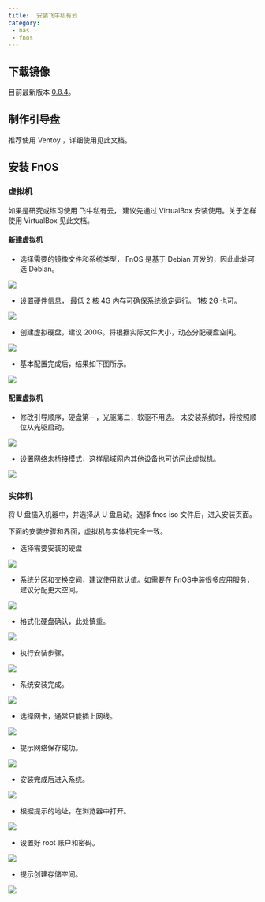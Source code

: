 ```yaml
---
title:  安装飞牛私有云
category: 
 - nas
 - fnos
---
```


## 下载镜像

目前最新版本 [0.8.4](https://download.liveupdate.fnnas.com/x86_64/trim/fnos.0.8.24-469.iso)。

## 制作引导盘

推荐使用 Ventoy ，详细使用见此文档。

## 安装 FnOS

### 虚拟机

如果是研究或练习使用 飞牛私有云， 建议先通过 VirtualBox 安装使用。关于怎样使用 VirtualBox 见此文档。

#### 新建虚拟机

- 选择需要的镜像文件和系统类型， FnOS 是基于 Debian 开发的，因此此处可选 Debian。

![](./assets/image/11.png)

- 设置硬件信息， 最低 2 核 4G 内存可确保系统稳定运行。 1核 2G 也可。

![](./assets/image/12.png)

- 创建虚拟硬盘，建议 200G。将根据实际文件大小，动态分配硬盘空间。

![](./assets/image/13.png)

- 基本配置完成后，结果如下图所示。

![](./assets/image/14.png)

#### 配置虚拟机

- 修改引导顺序，硬盘第一，光驱第二，软驱不用选。 未安装系统时，将按照顺位从光驱启动。

![](./assets/image/15.png)

- 设置网络未桥接模式，这样局域网内其他设备也可访问此虚拟机。

![](./assets/image/16.png)

### 实体机

将 U 盘插入机器中，并选择从 U 盘启动。选择 fnos iso 文件后，进入安装页面。

下面的安装步骤和界面，虚拟机与实体机完全一致。

- 选择需要安装的硬盘

![](./assets/image/01.png)

- 系统分区和交换空间，建议使用默认值。如需要在 FnOS中装很多应用服务，建议分配更大空间。

![](./assets/image/02.png)

- 格式化硬盘确认，此处慎重。

![](./assets/image/03.png)

- 执行安装步骤。

![](./assets/image/04.png)

- 系统安装完成。

![](./assets/image/05.png)

- 选择网卡，通常只能插上网线。

![](./assets/image/06.png)

- 提示网络保存成功。

![](./assets/image/07.png)

- 安装完成后进入系统。

![](./assets/image/17.png)

- 根据提示的地址，在浏览器中打开。

![](./assets/image/08.png)

- 设置好 root 账户和密码。

![](./assets/image/09.png)

- 提示创建存储空间。

![](./assets/image/10.png)